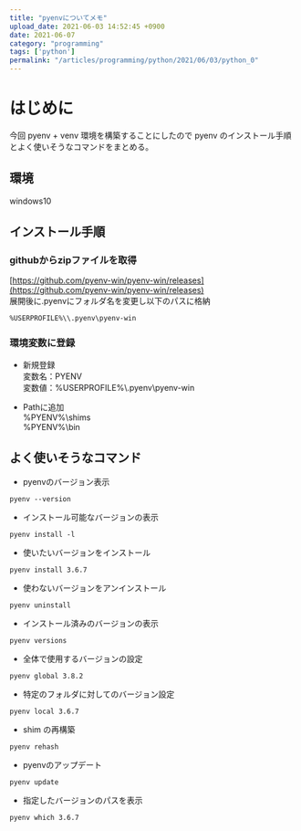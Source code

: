 ```yaml
---
title: "pyenvについてメモ"
upload_date: 2021-06-03 14:52:45 +0900
date: 2021-06-07
category: "programming"
tags: ['python']
permalink: "/articles/programming/python/2021/06/03/python_0"
---
```



# はじめに
今回 pyenv + venv 環境を構築することにしたので pyenv のインストール手順とよく使いそうなコマンドをまとめる。


## 環境
windows10  


## インストール手順

### githubからzipファイルを取得
[https://github.com/pyenv-win/pyenv-win/releases](https://github.com/pyenv-win/pyenv-win/releases)  
展開後に.pyenvにフォルダ名を変更し以下のパスに格納  
```
%USERPROFILE%\\.pyenv\pyenv-win
```

### 環境変数に登録
- 新規登録  
変数名：PYENV  
変数値：%USERPROFILE%\\.pyenv\pyenv-win

- Pathに追加  
%PYENV%\shims  
%PYENV%\bin



## よく使いそうなコマンド
- pyenvのバージョン表示
```
pyenv --version
```
- インストール可能なバージョンの表示
```
pyenv install -l
```

- 使いたいバージョンをインストール
```
pyenv install 3.6.7
```
- 使わないバージョンをアンインストール
```
pyenv uninstall 
```

- インストール済みのバージョンの表示
```
pyenv versions
```

- 全体で使用するバージョンの設定
```
pyenv global 3.8.2
```

- 特定のフォルダに対してのバージョン設定
```
pyenv local 3.6.7
```
- shim の再構築
```
pyenv rehash
```
- pyenvのアップデート
```
pyenv update
```
- 指定したバージョンのパスを表示
```
pyenv which 3.6.7
```
